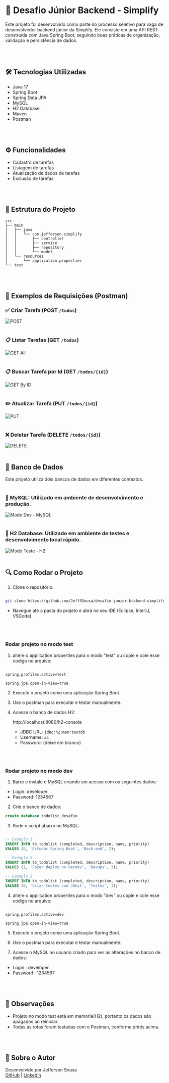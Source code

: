 
# 🚀 Desafio Júnior Backend - Simplify

Este projeto foi desenvolvido como parte do processo seletivo para vaga de desenvolvedor backend júnior da Simplify. Ele consiste em uma API REST construída com Java Spring Boot, seguindo boas práticas de organização, validação e persistência de dados.


<br><br>

## 🛠️ Tecnologias Utilizadas


- Java 17
- Spring Boot
- Spring Data JPA
- MySQL
- H2 Database
- Maven
- Postman

<br><br>

## ⚙️ Funcionalidades


- Cadastro de tarefas
- Listagem de tarefas
- Atualização de dados de tarefas
- Exclusão de tarefas

<br><br>

## 📂 Estrutura do Projeto

```
src
├── main
│   ├── java
│   │   └── com.jefferson.simplify
│   │       ├── controller
│   │       ├── service
│   │       ├── repository
│   │       └── model
│   └── resources
│       └── application.properties
└── test
```

<br><br>

## 📮 Exemplos de Requisições (Postman)


### ✅ Criar Tarefa (POST `/todos`)
![POST](docs/images/Postman-POST-Insert.png)
<br><br>


### 📋 Listar Tarefas (GET `/todos`)
![GET All](docs/images/Postman-GET-FindAll.png)
<br><br>

### 📋 Buscar Tarefa por Id (GET `/todos/{id}`)
![GET By ID](docs/images/Postman-GET-FindById.png)
<br><br>


### ✏️ Atualizar Tarefa (PUT `/todos/{id}`)
![PUT](docs/images/Postman-PUT-Update.png)
<br><br>

### ❌ Deletar Tarefa (DELETE `/todos/{id}`)
![DELETE](docs/images/Postman-DELETE-Delete.png)
<br><br>

## 💾 Banco de Dados

Este projeto utiliza dois bancos de dados em diferentes contextos:
<br><br>

### 🐬 MySQL: Utilizado em ambiente de desenvolvimento e produção.
![Modo Dev - MySQL](docs/images/MySQL-modoDev-SQL.png)
<br><br>


### 🧪 H2 Database: Utilizado em ambiente de testes e desenvolvimento local rápido.
![Modo Teste - H2](docs/images/H2-modoTest-SQL.png)
<br><br>



## 🔍 Como Rodar o Projeto

1. Clone o repositório:

```bash

git clone https://github.com/JeffSSousa/desafio-junior-backend-simplify.git

```

- Navegue até a pasta do projeto e abra no seu IDE (Eclipse, IntelliJ, VSCode).

<br><br>

### Rodar projeto no modo test

1. altere o application.properties para o modo "test" ou copie e cole esse codigo no arquivo:

``` application.properties

spring.profiles.active=test

spring.jpa.open-in-view=true

```
2. Execute o projeto como uma aplicação Spring Boot.

3. Use o postman para executar e testar manualmente.

4. Acesse o banco de dados H2:
    
    http://localhost:8080/h2-console
    
    - JDBC URL: `jdbc:h2:mem:testdb`
    - Username: `sa`
    - Password: (deixe em branco)


<br><br>

### Rodar projeto no modo dev

1. Baixe e instale o MySQL criando um acesso com os seguintes dados:
- Login: developer
- Password: 1234567

2. Crie o banco de dados:
``` SQL
create database todolist_desafio
```

3. Rode o script abaixo no MySQL:

``` SQL

-- Exemplo 1
INSERT INTO tb_todolist (completed, description, name, priority)
VALUES (0, 'Estudar Spring Boot', 'Back-end', 2);

-- Exemplo 2
INSERT INTO tb_todolist (completed, description, name, priority)
VALUES (1, 'Fazer deploy no Heroku', 'DevOps', 3);

-- Exemplo 3
INSERT INTO tb_todolist (completed, description, name, priority)
VALUES (0, 'Criar testes com JUnit', 'Testes', 1);
```

4. altere o application.properties para o modo "dev" ou copie e cole esse codigo no arquivo:

``` application.properties

spring.profiles.active=dev

spring.jpa.open-in-view=true

```
5. Execute o projeto como uma aplicação Spring Boot.

6. Use o postman para executar e testar manualmente.

7. Acesse o MySQL no usuario criado para ver as alterações no banco de dados:
- Login : developer
- Password : 1234567

<br><br>

## 📌 Observações


- Projeto no modo test está em memoria(H2), portanto os dados são apagados ao reiniciar.
- Todas as rotas foram testadas com o Postman, conforme prints acima.

<br><br>

## 🙋 Sobre o Autor


Desenvolvido por Jefferson Sousa  
[GitHub](https://github.com/JeffSSousa) | [LinkedIn](https://www.linkedin.com/in/jefferson-sousa-8b93a81a2/)
